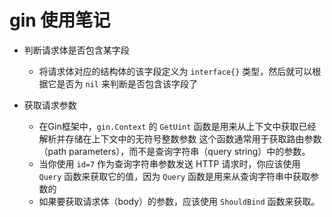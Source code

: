 # gin 使用笔记

- 判断请求体是否包含某字段
  - 将请求体对应的结构体的该字段定义为 `interface{}` 类型，然后就可以根据它是否为 `nil` 来判断是否包含该字段了

- 获取请求参数
  - 在Gin框架中，`gin.Context` 的 `GetUint` 函数是用来从上下文中获取已经解析并存储在上下文中的无符号整数参数
    这个函数通常用于获取路由参数（path parameters），而不是查询字符串（query string）中的参数。
  - 当你使用 `id=7` 作为查询字符串参数发送 HTTP 请求时，你应该使用 `Query` 函数来获取它的值，因为 `Query` 函数是用来从查询字符串中获取参数的
  - 如果要获取请求体（body）的参数，应该使用 `ShouldBind` 函数来获取。
